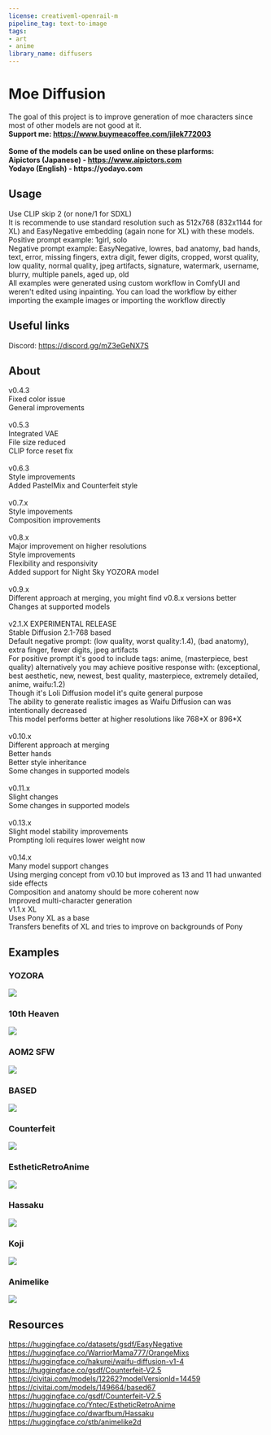 ```yaml
---
license: creativeml-openrail-m
pipeline_tag: text-to-image
tags:
- art
- anime
library_name: diffusers
---
```


# Moe Diffusion
The goal of this project is to improve generation of moe characters since most of other models are not good at it. \
__Support me: https://www.buymeacoffee.com/jilek772003__ \
\
__Some of the models can be used online on these plarforms:__ \
__Aipictors (Japanese) - https://www.aipictors.com__ \
__Yodayo (English) - https://yodayo.com__

## Usage
Use CLIP skip 2 (or none/1 for SDXL) \
It is recommende to use standard resolution such as 512x768 (832x1144 for XL) and EasyNegative embedding (again none for XL) with these models. \
Positive prompt example: 1girl, solo \
Negative prompt example: EasyNegative, lowres, bad anatomy, bad hands, text, error, missing fingers, extra digit, fewer digits, cropped, worst quality, low quality, normal quality, jpeg artifacts, signature, watermark, username, blurry, multiple panels, aged up, old \
All examples were generated using custom workflow in ComfyUI and weren't edited using inpainting. You can load the workflow by either importing the example images or importing the workflow directly

## Useful links
Discord: https://discord.gg/mZ3eGeNX7S

## About
v0.4.3 \
Fixed color issue \
General improvements \
\
v0.5.3 \
Integrated VAE\
File size reduced \
CLIP force reset fix \
\
v0.6.3 \
Style improvements \
Added PastelMix and Counterfeit style \
\
v0.7.x \
Style impovements \
Composition improvements \
\
v0.8.x \
Major improvement on higher resolutions \
Style improvements \
Flexibility and responsivity \
Added support for Night Sky YOZORA model \
\
v0.9.x \
Different approach at merging, you might find v0.8.x versions better \
Changes at supported models \
\
v2.1.X EXPERIMENTAL RELEASE \
Stable Diffusion 2.1-768 based \
Default negative prompt: (low quality, worst quality:1.4), (bad anatomy), extra finger, fewer digits, jpeg artifacts \
For positive prompt it's good to include tags: anime, (masterpiece, best quality) alternatively you may achieve positive response with: (exceptional, best aesthetic, new, newest, best quality, masterpiece, extremely detailed, anime, waifu:1.2) \
Though it's Loli Diffusion model it's quite general purpose \
The ability to generate realistic images as Waifu Diffusion can was intentionally decreased \
This model performs better at higher resolutions like 768\*X or 896\*X \
\
v0.10.x \
Different approach at merging \
Better hands \
Better style inheritance \
Some changes in supported models \
\
v0.11.x \
Slight changes \
Some changes in supported models \
\
v0.13.x \
Slight model stability improvements \
Prompting loli requires lower weight now \
\
v0.14.x \
Many model support changes \
Using merging concept from v0.10 but improved as 13 and 11 had unwanted side effects \
Composition and anatomy should be more coherent now \
Improved multi-character generation 
\
v1.1.x XL\
Uses Pony XL as a base \
Transfers benefits of XL and tries to improve on backgrounds of Pony

## Examples
### YOZORA
<img src="https://huggingface.co/JosefJilek/moeFussion/resolve/main/examples/ComfyUI_00597_.png"></img>
### 10th Heaven
<img src="https://huggingface.co/JosefJilek/moeFussion/resolve/main/examples/ComfyUI_00632_.png"></img>
### AOM2 SFW
<img src="https://huggingface.co/JosefJilek/moeFussion/resolve/main/examples/ComfyUI_00667_.png"></img>
### BASED
<img src="https://huggingface.co/JosefJilek/moeFussion/resolve/main/examples/ComfyUI_00744_.png"></img>
### Counterfeit
<img src="https://huggingface.co/JosefJilek/moeFussion/resolve/main/examples/ComfyUI_00849_.png"></img>
### EstheticRetroAnime
<img src="https://huggingface.co/JosefJilek/moeFussion/resolve/main/examples/ComfyUI_00905_.png"></img>
### Hassaku
<img src="https://huggingface.co/JosefJilek/moeFussion/resolve/main/examples/ComfyUI_00954_.png"></img>
### Koji
<img src="https://huggingface.co/JosefJilek/moeFussion/resolve/main/examples/ComfyUI_00975_.png"></img>
### Animelike
<img src="https://huggingface.co/JosefJilek/moeFussion/resolve/main/examples/ComfyUI_01185_.png"></img>

## Resources
https://huggingface.co/datasets/gsdf/EasyNegative \
https://huggingface.co/WarriorMama777/OrangeMixs \
https://huggingface.co/hakurei/waifu-diffusion-v1-4 \
https://huggingface.co/gsdf/Counterfeit-V2.5 \
https://civitai.com/models/12262?modelVersionId=14459 \
https://civitai.com/models/149664/based67 \
https://huggingface.co/gsdf/Counterfeit-V2.5 \
https://huggingface.co/Yntec/EstheticRetroAnime \
https://huggingface.co/dwarfbum/Hassaku \
https://huggingface.co/stb/animelike2d